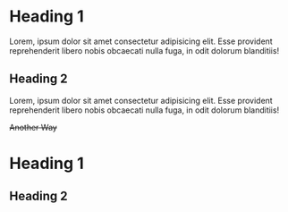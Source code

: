 # Heading 1

Lorem, ipsum dolor sit amet consectetur adipisicing elit. Esse provident reprehenderit libero nobis obcaecati nulla fuga, in odit dolorum blanditiis!

## Heading 2

Lorem, ipsum dolor sit amet consectetur adipisicing elit. Esse provident reprehenderit libero nobis obcaecati nulla fuga, in odit dolorum blanditiis!

~~Another Way~~

Heading 1
=========

Heading 2
---------

